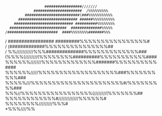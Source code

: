                      #################///////        
                 ######################  /%%%%%%%%%   
             #########################(###%%%%%%%%%%% 
          ########################### ######%%%%%%%%%%
        ########################### ##########%%%%%%%%
      ##########################  ##############%%%%% 
    /#######################  ####%%%%%%%%#######%%%  
   /  #################  #########%%%%%%%%%%%%%%%%#   
  /                (#############%%%%%%%%%%%%%%%##    
 / %%///////////%%%##############%%%%%%%%%%%%%###     
(%%%%(////////(%%%%%%%%##########%%%%%%%%%%%####      
%%%%%%///////%%%%%%%%%%%%%#######%%%%%%%%%%####       
%%%%%%/////%%%%%%%%%%%%%%%%%%%###%%%%%%%%%%###        
 %%%%%///%%%%%%%%%%%%%%%%%%%%%%#/%%%%%%%%%###         
   %%%//%%%%%%%%%%%%%%%%%(////////(%%%%%%%##          
          %%%%%%%%%%%%#/////////////%%%%%%#           
                     %%%%%%%%/////////%%%#            
                               *%%%////%%             
